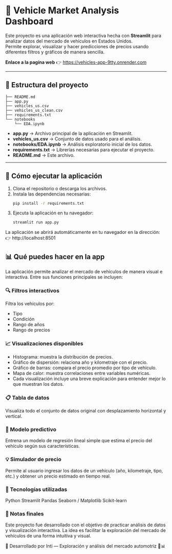 # 🚗 Vehicle Market Analysis Dashboard

Este proyecto es una aplicación web interactiva hecha con **Streamlit** para analizar datos del mercado de vehículos en Estados Unidos.  
Permite explorar, visualizar y hacer predicciones de precios usando diferentes filtros y gráficos de manera sencilla.

**Enlace a la pagína web** 👉 https://vehicles-app-9tty.onrender.com

---

## 📂 Estructura del proyecto
    ├── README.md
    ├── app.py
    ├── vehicles_us.csv
    ├── vehicles_us_clean.csv
    ├── requirements.txt
    └── notebooks
        └── EDA.ipynb

- **app.py** → Archivo principal de la aplicación en Streamlit.  
- **vehicles_us.csv** → Conjunto de datos usado para el análisis.  
- **notebooks/EDA.ipynb** → Análisis exploratorio inicial de los datos.  
- **requirements.txt** → Librerías necesarias para ejecutar el proyecto.  
- **README.md** → Este archivo.

---

## 🚀 Cómo ejecutar la aplicación

1. Clona el repositorio o descarga los archivos.
2. Instala las dependencias necesarias:
   ```bash
   pip install -r requirements.txt

3. Ejecuta la aplicación en tu navegador:
    ```bash
    streamlit run app.py


La aplicación se abrirá automáticamente en tu navegador en la dirección:
👉 http://localhost:8501

## 📊 Qué puedes hacer en la app

La aplicación permite analizar el mercado de vehículos de manera visual e interactiva.
Entre sus funciones principales se incluyen:

### 🔍 Filtros interactivos

Filtra los vehículos por:

* Tipo
* Condición
* Rango de años
* Rango de precios

### 📈 Visualizaciones disponibles

* Histograma: muestra la distribución de precios.
* Gráfico de dispersión: relaciona año y kilometraje con el precio.
* Gráfico de barras: compara el precio promedio por tipo de vehículo.
* Mapa de calor: muestra correlaciones entre variables numéricas.
* Cada visualización incluye una breve explicación para entender mejor lo que muestran los datos.

### 📋 Tabla de datos

Visualiza todo el conjunto de datos original con desplazamiento horizontal y vertical.

### 🤖 Modelo predictivo

Entrena un modelo de regresión lineal simple que estima el precio del vehículo según sus características.

### 💡 Simulador de precio

Permite al usuario ingresar los datos de un vehículo (año, kilometraje, tipo, etc.) y obtener un precio estimado en tiempo real.

### 🧠 Tecnologías utilizadas

Python
Streamlit
Pandas
Seaborn / Matplotlib
Scikit-learn

### 📘 Notas finales

Este proyecto fue desarrollado con el objetivo de practicar análisis de datos y visualización interactiva.
La idea es facilitar la exploración del mercado de vehículos de una forma intuitiva y visual.

💬 Desarrollado por Inti — Exploración y análisis del mercado automotriz 🚗📊
